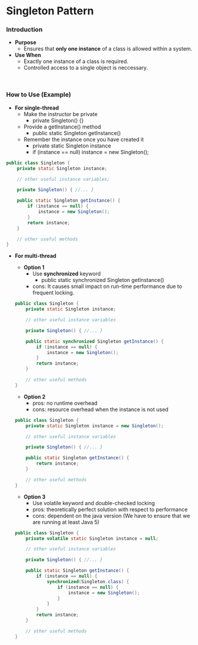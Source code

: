 # Singleton Pattern

### Introduction
- **Purpose**
  - Ensures that **only one instance** of a class is allowed within a system.
- **Use When**
  - Exactly one instance of a class is required.
  - Controlled access to a single object is neccessary.

<br>

### How to Use (Example)
- **For single-thread**
  - Make the instructor be private
    - private Singleton() {}
  - Provide a getInstance() method
    - public static Singleton getInstance()
  - Remember the instance once you have created it
    - private static Singleton instance
    - if (instance == null) instance = new Singleton();
```java
public class Singleton {
    private static Singleton instance;

    // other useful instance variables;

    private Singleton() { //... }

    public static Singleton getInstance() {
        if (instance == null) {
            instance = new Singleton();
        }
        return instance;
    }

    // other useful methods
}
```

- **For multi-thread**
  - **Option 1**
    - Use **synchronized** keyword
      - public static synchronized Singleton getInstance()
    - cons: It causes small impact on run-time performance due to frequent locking.
  ```java
  public class Singleton {
      private static Singleton instance;

      // other useful instance variables

      private Singleton() { //... }

      public static synchronized Singleton getInstance() {
          if (instance == null) {
              instance = new Singleton();
          }
          return instance;
      }

      // other useful methods
  }
  ```
  
  - **Option 2**
    - pros: no runtime overhead
    - cons: resource overhead when the instance is not used
  ```java
  public class Singleton {
      private static Singleton instance = new Singleton();

      // other useful instance variables

      private Singleton() { //... }

      public static Singleton getInstance() {
          return instance;
      }

      // other useful methods
  }
  ```
  
  - **Option 3**
    - Use volatile keyword and double-checked locking
    - pros: theoretically perfect solution with respect to performance
    - cons: dependent on the java version (We have to ensure that we are running at least Java 5)
  ```java
  public class Singleton {
      private volatile static Singleton instance = null;

      // other useful instance variables

      private Singleton() { //... }

      public static Singleton getInstance() {
          if (instance == null) {
              synchronized(Singleton.class) {
                  if (instance == null) {
                      instance = new Singleton();
                  }
              }
          }
          return instance;
      }

      // other useful methods
  }
  ```
